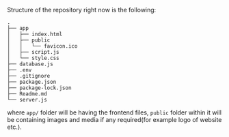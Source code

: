 
Structure of the repository right now is the following:
```
.
├── app
│   ├── index.html
│   ├── public
│   │   └── favicon.ico
│   ├── script.js
│   └── style.css
├── database.js
├── .env
├── .gitignore
├── package.json
├── package-lock.json
├── Readme.md
└── server.js
```

where `app/` folder will be having the frontend files, `public` folder within it will be containing images and media if any required(for example logo of website etc.).